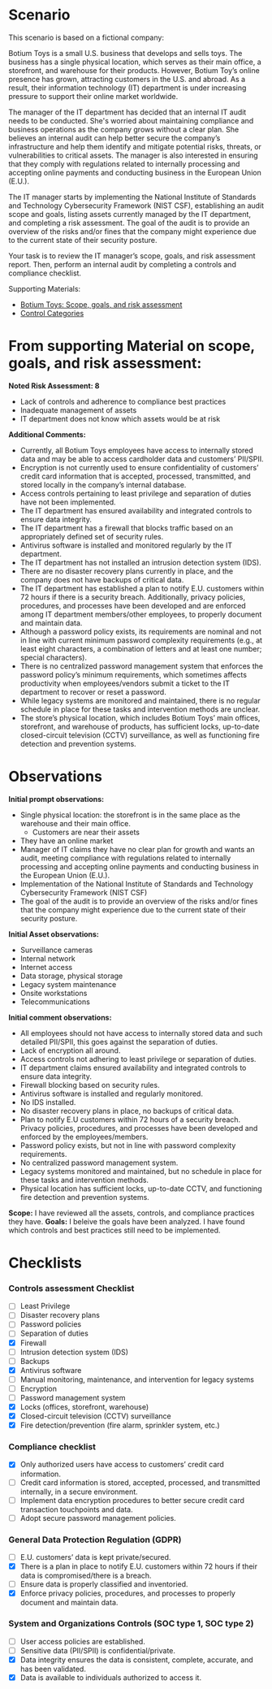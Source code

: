 # Scenario

This scenario is based on a fictional company:

Botium Toys is a small U.S. business that develops and sells toys. The business has a single physical location, which serves as their main office, a storefront, and warehouse for their products. However, Botium Toy’s online presence has grown, attracting customers in the U.S. and abroad. As a result, their information technology (IT) department is under increasing pressure to support their online market worldwide. 

The manager of the IT department has decided that an internal IT audit needs to be conducted. She's worried about maintaining compliance and business operations as the company grows without a clear plan. She believes an internal audit can help better secure the company’s infrastructure and help them identify and mitigate potential risks, threats, or vulnerabilities to critical assets. The manager is also interested in ensuring that they comply with regulations related to internally processing and accepting online payments and conducting business in the European Union (E.U.).   

The IT manager starts by implementing the National Institute of Standards and Technology Cybersecurity Framework (NIST CSF), establishing an audit scope and goals, listing assets currently managed by the IT department, and completing a risk assessment. The goal of the audit is to provide an overview of the risks and/or fines that the company might experience due to the current state of their security posture.

Your task is to review the IT manager’s scope, goals, and risk assessment report. Then, perform an internal audit by completing a controls and compliance checklist. 

Supporting Materials:
- [Botium Toys: Scope, goals, and risk assessment](https://docs.google.com/document/d/1s2u_RuhRAI40JSh-eZHvaFsV1ZMxcNSWXifHDTOsgFc/template/preview#heading=h.evidx83t54sc)
- [Control Categories](https://docs.google.com/document/d/1HsIw5HNDbRXzW7pmhPLsK06B7HF-KMifENO_TlccbSU/template/preview)

# From supporting Material on scope, goals, and risk assessment: 
**Noted Risk Assessment: 8**
- Lack of controls and adherence to compliance best practices
- Inadequate management of assets
- IT department does not know which assets would be at risk

**Additional Comments:**
- Currently, all Botium Toys employees have access to internally stored data and may be able to access cardholder data and customers’ PII/SPII.
- Encryption is not currently used to ensure confidentiality of customers’ credit card information that is accepted, processed, transmitted, and stored locally in the company’s internal database.
- Access controls pertaining to least privilege and separation of duties have not been implemented.
- The IT department has ensured availability and integrated controls to ensure data integrity.
- The IT department has a firewall that blocks traffic based on an appropriately defined set of security rules.
- Antivirus software is installed and monitored regularly by the IT department.
- The IT department has not installed an intrusion detection system (IDS).
- There are no disaster recovery plans currently in place, and the company does not have backups of critical data.
- The IT department has established a plan to notify E.U. customers within 72 hours if there is a security breach. Additionally, privacy policies, procedures, and processes have been developed and are enforced among IT department members/other employees, to properly document and maintain data.
- Although a password policy exists, its requirements are nominal and not in line with current minimum password complexity requirements (e.g., at least eight characters, a combination of letters and at least one number; special characters).
- There is no centralized password management system that enforces the password policy’s minimum requirements, which sometimes affects productivity when employees/vendors submit a ticket to the IT department to recover or reset a password.
- While legacy systems are monitored and maintained, there is no regular schedule in place for these tasks and intervention methods are unclear.
- The store’s physical location, which includes Botium Toys’ main offices, storefront, and warehouse of products, has sufficient locks, up-to-date closed-circuit television (CCTV) surveillance, as well as functioning fire detection and prevention systems.

# Observations

**Initial prompt observations:**
- Single physical location: the storefront is in the same place as the warehouse and their main office.
  - Customers are near their assets
- They have an online market
- Manager of IT claims they have no clear plan for growth and wants an audit, meeting compliance with regulations related to internally processing and accepting online payments and conducting business in the European Union (E.U.).   
- Implementation of the National Institute of Standards and Technology Cybersecurity Framework (NIST CSF)
- The goal of the audit is to provide an overview of the risks and/or fines that the company might experience due to the current state of their security posture.

**Initial Asset observations:**
- Surveillance cameras
- Internal network
- Internet access
- Data storage, physical storage
- Legacy system maintenance
- Onsite workstations
- Telecommunications

**Initial comment observations:**
- All employees should not have access to internally stored data and such detailed PII/SPII, this goes against the separation of duties.
- Lack of encryption all around.
- Access controls not adhering to least privilege or separation of duties.
- IT department claims ensured availability and integrated controls to ensure data integrity.
- Firewall blocking based on security rules.
- Antivirus software is installed and regularly monitored.
- No IDS installed.
- No disaster recovery plans in place, no backups of critical data.
- Plan to notify E.U customers within 72 hours of a security breach. Privacy policies, procedures, and processes have been developed and enforced by the employees/members.
- Password policy exists, but not in line with password complexity requirements.
- No centralized password management system.
- Legacy systems monitored and maintained, but no schedule in place for these tasks and intervention methods.
- Physical location has sufficient locks, up-to-date CCTV, and functioning fire detection and prevention systems.

**Scope:** I have reviewed all the assets, controls, and compliance practices they have.
**Goals:** I beleive the goals have been analyzed. I have found which controls and best practices still need to be implemented.

# Checklists 

### Controls assessment Checklist
- [ ] Least Privilege 
- [ ] Disaster recovery plans
- [ ] Password policies
- [ ] Separation of duties
- [x] Firewall 
- [ ] Intrusion detection system (IDS)
- [ ] Backups
- [x] Antivirus software 
- [ ] Manual monitoring, maintenance, and intervention for legacy systems
- [ ] Encryption
- [ ] Password management system
- [x] Locks (offices, storefront, warehouse)
- [x] Closed-circuit television (CCTV) surveillance
- [x] Fire detection/prevention (fire alarm, sprinkler system, etc.)

### Compliance checklist
- [x] Only authorized users have access to customers’ credit card information.
- [ ] Credit card information is stored, accepted, processed, and transmitted internally, in a secure environment.
- [ ] Implement data encryption procedures to better secure credit card transaction touchpoints and data. 
- [ ] Adopt secure password management policies.

### General Data Protection Regulation (GDPR)
- [ ] E.U. customers’ data is kept private/secured.
- [x] There is a plan in place to notify E.U. customers within 72 hours if their data is compromised/there is a breach.
- [ ] Ensure data is properly classified and inventoried.
- [x] Enforce privacy policies, procedures, and processes to properly document and maintain data.

### System and Organizations Controls (SOC type 1, SOC type 2)
- [ ] User access policies are established.
- [ ] Sensitive data (PII/SPII) is confidential/private.
- [x] Data integrity ensures the data is consistent, complete, accurate, and has been validated.
- [x] Data is available to individuals authorized to access it.
